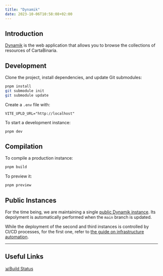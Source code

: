 ```yaml
---
title: "Dynamik"
date: 2023-10-06T10:58:08+02:00
---
```


## Introduction

[Dynamik](https://github.com/cartabinaria/dynamik) is the web application that allows you to browse the collections of resources of CartaBinaria.

## Development

Clone the project, install dependencies, and update Git submodules:

```bash
pnpm install
git submodule init
git submodule update
```

Create a `.env` file with:

```env
VITE_UPLD_URL="http://localhost"
```

To start a development instance:

```bash
pnpm dev
```

## Compilation

To compile a production instance:

```bash
pnpm build
```

To preview it:

```bash
pnpm preview
```

## Public Instances

For the time being, we are maintaining a single [public Dynamik
instance](https://dynamik.vercel.app/). Its depolyment is automatically
performed when the `main` branch is updated.

While the deployment of the second and third instances is controlled by CI/CD processes, for the first one, refer to [the guide on infrastructure automation](https://cartabinaria.github.io/wiki/infrastruttura/automazione/index.html).

----
## Useful Links

[📊Build Status](https://dynamik.vercel.app/build)
